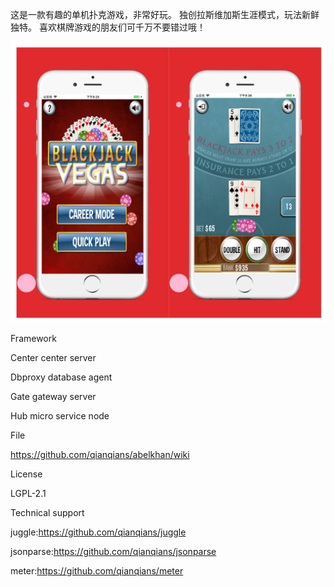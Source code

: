 这是一款有趣的单机扑克游戏，非常好玩。
独创拉斯维加斯生涯模式，玩法新鲜独特。
喜欢棋牌游戏的朋友们可千万不要错过哦！

![image](https://github.com/blackjack21play/blackjack_game/blob/master/appli.png)

Framework

Center center server

Dbproxy database agent

Gate gateway server

Hub micro service node

File

https://github.com/qianqians/abelkhan/wiki

License

LGPL-2.1

Technical support

juggle:https://github.com/qianqians/juggle

jsonparse:https://github.com/qianqians/jsonparse

meter:https://github.com/qianqians/meter
